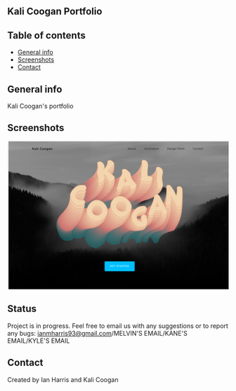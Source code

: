 ## Kali Coogan Portfolio

## Table of contents
* [General info](#general-info)
* [Screenshots](#screenshots)
* [Contact](#contact)

## General info
Kali Coogan's portfolio

## Screenshots
![program screenshot](coogan.PNG)




## Status
Project is in progress. Feel free to email us  with any suggestions or to report any bugs: ianmharris93@gmail.com/MELVIN'S EMAIL/KANE'S EMAIL/KYLE'S EMAIL



## Contact
Created by Ian Harris and Kali Coogan
